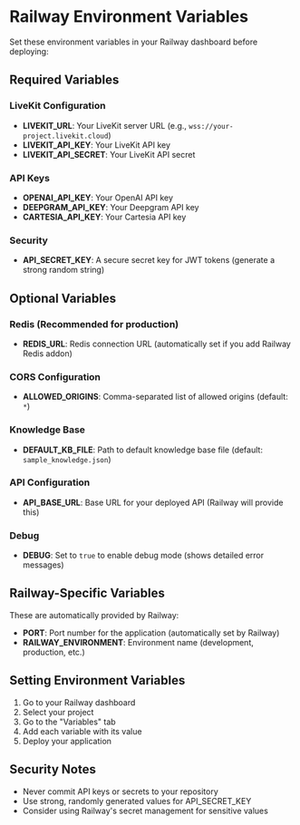 # Railway Environment Variables

Set these environment variables in your Railway dashboard before deploying:

## Required Variables

### LiveKit Configuration
- **LIVEKIT_URL**: Your LiveKit server URL (e.g., `wss://your-project.livekit.cloud`)
- **LIVEKIT_API_KEY**: Your LiveKit API key
- **LIVEKIT_API_SECRET**: Your LiveKit API secret

### API Keys
- **OPENAI_API_KEY**: Your OpenAI API key
- **DEEPGRAM_API_KEY**: Your Deepgram API key
- **CARTESIA_API_KEY**: Your Cartesia API key

### Security
- **API_SECRET_KEY**: A secure secret key for JWT tokens (generate a strong random string)

## Optional Variables

### Redis (Recommended for production)
- **REDIS_URL**: Redis connection URL (automatically set if you add Railway Redis addon)

### CORS Configuration
- **ALLOWED_ORIGINS**: Comma-separated list of allowed origins (default: `*`)

### Knowledge Base
- **DEFAULT_KB_FILE**: Path to default knowledge base file (default: `sample_knowledge.json`)

### API Configuration
- **API_BASE_URL**: Base URL for your deployed API (Railway will provide this)

### Debug
- **DEBUG**: Set to `true` to enable debug mode (shows detailed error messages)

## Railway-Specific Variables

These are automatically provided by Railway:
- **PORT**: Port number for the application (automatically set by Railway)
- **RAILWAY_ENVIRONMENT**: Environment name (development, production, etc.)

## Setting Environment Variables

1. Go to your Railway dashboard
2. Select your project
3. Go to the "Variables" tab
4. Add each variable with its value
5. Deploy your application

## Security Notes

- Never commit API keys or secrets to your repository
- Use strong, randomly generated values for API_SECRET_KEY
- Consider using Railway's secret management for sensitive values